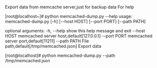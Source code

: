 Export data from memcache server,just for backup data
For help

[root@localhost~]# python memcached-dump.py --help
usage: memcached-dump.py [-h] [--host HOST] [--port PORT] [--path PATH]

optional arguments:
  -h, --help   show this help message and exit
  --host HOST  memcached server host,default[127.0.0.1]
  --port PORT  memcached server port,default[11211]
  --path PATH  File path,default[/tmp/memcached.json]
Export data

  [root@localhost]# python memcached-dump.py --path /tmp/memcached.json
